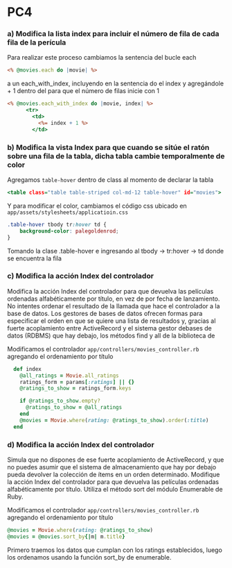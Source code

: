 # PC4

### a) Modifica la lista index para incluir el número de fila de cada fila de la perícula

Para realizar este proceso cambiamos la sentencia del bucle each
```rhtml
<% @movies.each do |movie| %>
``` 

a un each_with_index, incluyendo en la sentencia do el index y agregándole + 1 dentro del <td> para que el número de filas inicie con 1

```rhtml
<% @movies.each_with_index do |movie, index| %>
      <tr>
        <td>
          <%= index + 1 %>
        </td>
```

### b) Modifica la vista Index para que cuando se sitúe el ratón sobre una fila de la tabla, dicha tabla cambie temporalmente de color

Agregamos `table-hover` dentro de class al momento de declarar la tabla

```rhtml
<table class="table table-striped col-md-12 table-hover" id="movies">
```

Y para modificar el color, cambiamos el código css ubicado en `app/assets/stylesheets/applicatioin.css`

```css
.table-hover tbody tr:hover td {
    background-color: palegoldenrod;
}
```

Tomando la clase .table-hover e ingresando al tbody -> tr:hover -> td donde se encuentra la fila

### c) Modifica la acción Index del controlador
Modifica la acción Index del controlador para que devuelva las películas ordenadas
alfabéticamente por título, en vez de por fecha de lanzamiento. No intentes ordenar el
resultado de la llamada que hace el controlador a la base de datos. Los gestores de
bases de datos ofrecen formas para especificar el orden en que se quiere una lista de
resultados y, gracias al fuerte acoplamiento entre ActiveRecord y el sistema gestor debases de datos (RDBMS) que hay debajo, los métodos find y all de la biblioteca de

Modificamos el controlador `app/controllers/movies_controller.rb` agregando el ordenamiento por título

```ruby
  def index
    @all_ratings = Movie.all_ratings
    ratings_form = params[:ratings] || {}
    @ratings_to_show = ratings_form.keys

    if @ratings_to_show.empty?
      @ratings_to_show = @all_ratings
    end
    @movies = Movie.where(rating: @ratings_to_show).order(:title)
  end
```

### d) Modifica la acción Index del controlador
Simula que no dispones de ese fuerte acoplamiento de ActiveRecord, y que no puedes
asumir que el sistema de almacenamiento que hay por debajo pueda devolver la
colección de ítems en un orden determinado. Modifique la acción Index del controlador
para que devuelva las películas ordenadas alfabéticamente por título. Utiliza el método
sort del módulo Enumerable de Ruby.

Modificamos el controlador `app/controllers/movies_controller.rb` agregando el ordenamiento por título

```ruby
@movies = Movie.where(rating: @ratings_to_show)
@movies = @movies.sort_by{|m| m.title}
```

Primero traemos los datos que cumplan con los ratings establecidos, luego los ordenamos usando la función sort_by de enumerable.


